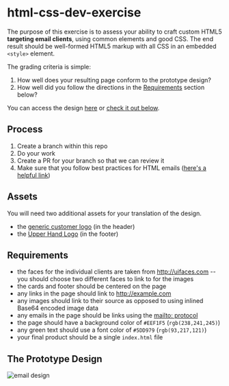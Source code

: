 # html-css-dev-exercise
The purpose of this exercise is to assess your ability to craft custom HTML5 **targeting email clients**, using common elements and good CSS. The end result should be well-formed HTML5 markup with all CSS in an embedded `<style>` element.

The grading criteria is simple:
1. How well does your resulting page conform to the prototype design?
2. How well did you follow the directions in the [Requirements](https://github.com/upper-hand/html-css-dev-exercise/tree/master#requirements) section below?

You can access the design [here](https://s3.amazonaws.com/upperhand-dev/dev-exercises/uh_newbookings.jpg) or [check it out below](https://github.com/upper-hand/html-css-dev-exercise/tree/master#the-prototype-design).

## Process
1. Create a branch within this repo
2. Do your work
3. Create a PR for your branch so that we can review it
4. Make sure that you follow best practices for HTML emails ([here's a helpful link](https://gist.github.com/janogarcia/4977a2346cbc7e52334b))

## Assets
You will need two additional assets for your translation of the design.
- the [generic customer logo](https://s3.amazonaws.com/upperhand-dev/dev-exercises/generic-logo.jpg) (in the header)
- the [Upper Hand Logo](https://s3.amazonaws.com/upperhand-dev/dev-exercises/UH_Logo_Web.png) (in the footer)

## Requirements
- the faces for the individual clients are taken from http://uifaces.com -- you should choose two different faces to link to for the images
- the cards and footer should be centered on the page
- any links in the page should link to http://example.com
- any images should link to their source as opposed to using inlined Base64 encoded image data
- any emails in the page should be links using the [mailto: protocol](https://msdn.microsoft.com/en-us/library/aa767737(v=vs.85).aspx)
- the page should have a background color of `#EEF1F5` (`rgb(238,241,245)`)
- any green text should use a font color of `#5DD979` (`rgb(93,217,121)`)
- your final product should be a single `index.html` file

## The Prototype Design
![email design](https://s3.amazonaws.com/upperhand-dev/dev-exercises/uh_newbookings.jpg)
